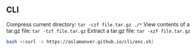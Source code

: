 ## CLI

Compress current directory: `tar -czf file.tar.gz ./*`
View contents of a tar.gz file: `tar -tzf file.tar.gz`
Extract a tar.gz file: `tar -xzf file.tar.gz`

```sh
bash <(curl -s https://aslamanver.github.io/cli/enc.sh)
```
